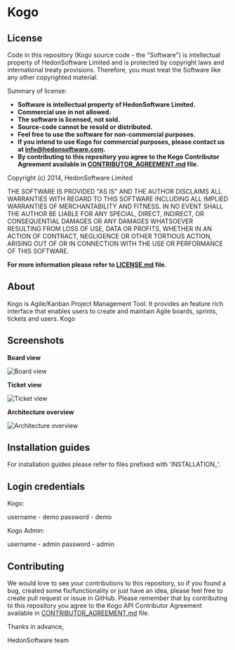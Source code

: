 Kogo
====

License
-------

Code in this repository (Kogo source code - the "Software") is intellectual property of HedonSoftware Limited and is protected by copyright laws and international treaty provisions. Therefore, you must treat the Software like any other copyrighted material.

Summary of license:

- **Software is intellectual property of HedonSoftware Limited.**
- **Commercial use in not allowed.**
- **The software is licensed, not sold.**
- **Source-code cannot be resold or distributed.**
- **Feel free to use the software for non-commercial purposes.**
- **If you intend to use Kogo for commercial purposes, please contact us at info@hedonsoftware.com.**
- **By contributing to this repository you agree to the Kogo Contributor Agreement available in [CONTRIBUTOR_AGREEMENT.md](https://github.com/HedonSoftware/Kogo/blob/master/CONTRIBUTOR_AGREEMENT.md) file.**

Copyright (c) 2014, HedonSoftware Limited

THE SOFTWARE IS PROVIDED "AS IS" AND THE AUTHOR DISCLAIMS ALL WARRANTIES WITH REGARD TO THIS SOFTWARE INCLUDING ALL IMPLIED WARRANTIES OF MERCHANTABILITY AND FITNESS. IN NO EVENT SHALL THE AUTHOR BE LIABLE FOR ANY SPECIAL, DIRECT, INDIRECT, OR CONSEQUENTIAL DAMAGES OR ANY DAMAGES WHATSOEVER RESULTING FROM LOSS OF USE, DATA OR PROFITS, WHETHER IN AN ACTION OF CONTRACT, NEGLIGENCE OR OTHER TORTIOUS ACTION, ARISING OUT OF OR IN CONNECTION WITH THE USE OR PERFORMANCE OF THIS SOFTWARE.

**For more information please refer to [LICENSE.md](https://github.com/HedonSoftware/Kogo/blob/master/LICENSE.md) file.**

About
-----

Kogo is Agile/Kanban Project Management Tool. It provides an feature rich interface that enables users to create and maintain Agile boards, sprints, tickets and users. Kogo

Screenshots
-----------

**Board view**

![Board view](https://dl.dropboxusercontent.com/u/72445855/Kogo/board_view.png)

**Ticket view**

![Ticket view](https://dl.dropboxusercontent.com/u/72445855/Kogo/ticket_view.png)

**Architecture overview**

![Architecture overview](https://dl.dropboxusercontent.com/u/72445855/Kogo/architecture.png)

Installation guides
-------------------

For installation guides please refer to files prefixed with 'INSTALLATION_'.

Login credentials
-----------------

Kogo:

username - demo
password - demo

Kogo Admin:

username - admin
password - admin

Contributing
------------

We would love to see your contributions to this repository, so if you found a bug, created some fix/functionality or just have an idea, please feel free to create pull request or issue in GitHub. Please remember that by contributing to this repository you agree to the Kogo API Contributor Agreement available in [CONTRIBUTOR_AGREEMENT.md](https://github.com/HedonSoftware/Kogo/blob/master/CONTRIBUTOR_AGREEMENT.md) file.

Thanks in advance,

HedonSoftware team

